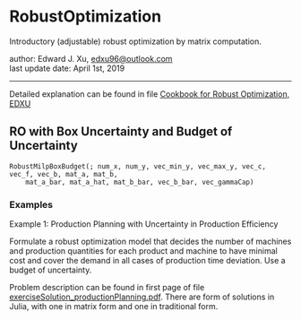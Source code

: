# RobustOptimization
Introductory (adjustable) robust optimization by matrix computation.

author: Edward J. Xu, edxu96@outlook.com  
last update date: April 1st, 2019
***

Detailed explanation can be found in file [Cookbook for Robust Optimization, EDXU](cookbook_edxu.pdf)

## RO with Box Uncertainty and Budget of Uncertainty

```
RobustMilpBoxBudget(; num_x, num_y, vec_min_y, vec_max_y, vec_c, vec_f, vec_b, mat_a, mat_b,
    mat_a_bar, mat_a_hat, mat_b_bar, vec_b_bar, vec_gammaCap)
```

### Examples

Example 1: Production Planning with Uncertainty in Production Efficiency

Formulate a robust optimization model that decides the number of machines and production quantities for each product and machine to have minimal cost and cover the demand in all cases of production time deviation. Use a budget of uncertainty.

Problem description can be found in first page of file [exerciseSolution_productionPlanning.pdf](example_productionPlanning_dtu02435/exerciseSolution_productionPlanning.pdf). There are form of solutions in Julia, with one in matrix form and one in traditional form.
